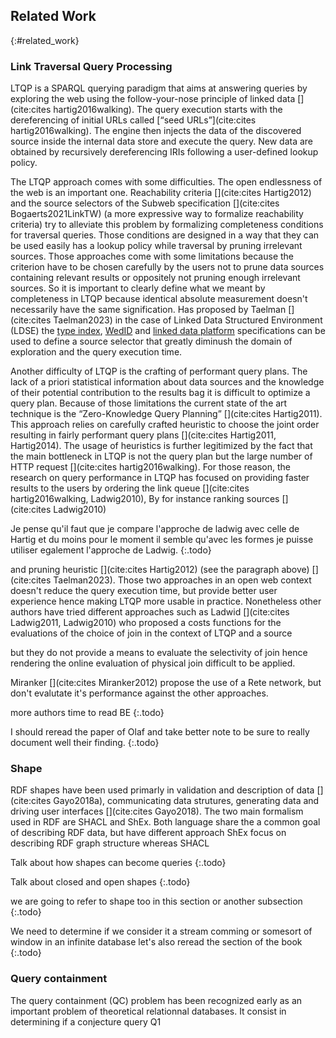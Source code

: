## Related Work
{:#related_work}

### Link Traversal Query Processing

LTQP is a SPARQL querying paradigm that aims at answering queries by exploring the web using the
follow-your-nose principle of linked data [](cite:cites hartig2016walking).
The query execution starts with the dereferencing of initial URLs called [<q>seed URLs</q>](cite:cites hartig2016walking).
The engine then injects the data of the discovered source inside the internal data store and execute the query.
New data are obtained by recursively dereferencing IRIs following a user-defined lookup policy.

The LTQP approach comes with some difficulties.
The open endlessness of the web is an important one.
Reachability criteria [](cite:cites Hartig2012) and the source selectors of the Subweb specification [](cite:cites Bogaerts2021LinkTW) (a more expressive way to formalize reachability criteria)
try to alleviate this problem by formalizing completeness conditions for traversal queries.
Those conditions are designed in a way that they can be used easily has a lookup policy while traversal by pruning irrelevant sources. 
Those approaches come with some limitations because the criterion have to be chosen carefully by the users not to prune data sources containing relevant results or oppositely
not pruning enough irrelevant sources.
So it is important to clearly define what we meant by completeness in LTQP because identical absolute measurement doesn't necessarily have the same signification. 
Has proposed by Taelman [](cite:cites Taelman2023) in the case of Linked Data Structured Environment (LDSE) the [type index](https://solid.github.io/type-indexes/),
[WedID](https://www.w3.org/wiki/WebID) and [linked data platform](https://www.w3.org/TR/ldp/)
specifications can be used to define a source selector that greatly diminush the domain of exploration and the query execution time.


Another difficulty of LTQP is the crafting of performant query plans.
The lack of a priori statistical information about data sources and the knowledge of their potential contribution to the results bag it is difficult to
optimize a query plan.
Because of those limitations the current state of the art technique is the <q>Zero-Knowledge Query Planning</q> [](cite:cites Hartig2011).
This approach relies on carefully crafted heuristic to choose the joint order resulting in fairly performant query plans [](cite:cites Hartig2011, Hartig2014).
The usage of heuristics is further legitimized by the fact that the main bottleneck in LTQP 
is not the query plan but the large number of HTTP request [](cite:cites hartig2016walking).
For those reason, the research on query performance in LTQP has focused on providing faster results to the users
by ordering the link queue [](cite:cites hartig2016walking, Ladwig2010),
By for instance ranking sources [](cite:cites Ladwig2010)

Je pense qu'il faut que je compare l'approche de ladwig avec celle de Hartig et du moins pour le moment il semble qu'avec les formes
je puisse utiliser egalement l'approche de Ladwig.
{:.todo}

and pruning heuristic [](cite:cites Hartig2012) (see the paragraph above) [](cite:cites Taelman2023).
Those two approaches in an open web context doesn't reduce the query execution time, but provide better user experience hence making LTQP more usable in practice.
Nonetheless other authors have tried different approaches such as Ladwid [](cite:cites Ladwig2011, Ladwig2010) who proposed a costs functions for the evaluations of the choice of join in the context of LTQP and a source 

 but they do not provide a means to evaluate the selectivity of join hence rendering the online evaluation of physical join difficult to be applied.

Miranker [](cite:cites Miranker2012) propose the use of a Rete network,
but don't evalutate it's performance against the other approaches.

more authors time to read BE
{:.todo}


I should reread the paper of Olaf and take better note to be sure to really document well their finding.
{:.todo}

### Shape
RDF shapes have been used primarly in validation and description of data [](cite:cites Gayo2018a), communicating data strutures, generating data and driving user interfaces [](cite:cites Gayo2018). 
The two main formalism used in RDF are SHACL and ShEx.
Both language share the a common goal of describing RDF data, but have different approach ShEx focus on describing RDF graph structure whereas SHACL


Talk about how shapes can become queries
{:.todo}

Talk about closed and open shapes
{:.todo}


we are going to refer to shape too in this section or another subsection
{:.todo}



We need to determine if we consider it a stream comming or somesort of window in an infinite database let's also reread the section of the book
{:.todo}

### Query containment

The query containment (QC) problem has been recognized early as an important problem of theoretical relationnal databases. It consist in determining if a conjecture query Q1


